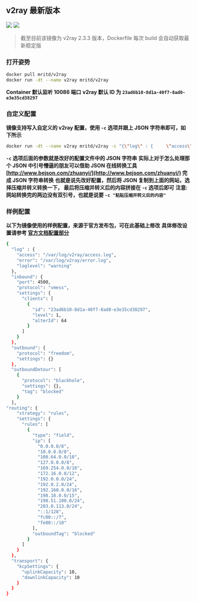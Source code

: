 ## v2ray 最新版本

[![](https://images.microbadger.com/badges/version/mritd/v2ray.svg)](https://microbadger.com/images/mritd/v2ray "Get your own version badge on microbadger.com") [![](https://images.microbadger.com/badges/image/mritd/v2ray.svg)](https://microbadger.com/images/mritd/v2ray "Get your own image badge on microbadger.com")

> 截至目前该镜像为 v2ray 2.3.3 版本，Dockerfile 每次 build 会自动获取最新稳定版

### 打开姿势

``` sh
docker pull mritd/v2ray
docker run -dt --name v2ray mritd/v2ray
```

**Container 默认监听 10086 端口**
**v2ray 默认 ID 为 `23ad6b10-8d1a-40f7-8ad0-e3e35cd38297`**

### 自定义配置

**镜像支持写入自定义的 v2ray 配置，使用 `-c` 选项并跟上 JSON 字符串即可，如下所示**

``` sh
docker run -dt --name v2ray mritd/v2ray -c "{\"log\" : {     \"access\": \"/var/log/v2ray/access.log\",     \"error\": \"/var/log/v2ray/error.log\",     \"loglevel\": \"warning\"   },   \"inbound\": {     \"port\": 4500,     \"protocol\": \"vmess\",     \"settings\": {       \"clients\": [         {           \"id\": \"23ad6b10-8d1a-40f7-8ad0-e3e35cd38297\",           \"level\": 1,           \"alterId\": 64         }       ]     }   },   \"outbound\": {     \"protocol\": \"freedom\",     \"settings\": {}   },   \"outboundDetour\": [     {       \"protocol\": \"blackhole\",       \"settings\": {},       \"tag\": \"blocked\"     }   ], \"routing\": {     \"strategy\": \"rules\",     \"settings\": {       \"rules\": [         {           \"type\": \"field\",           \"ip\": [             \"0.0.0.0/8\",             \"10.0.0.0/8\",             \"100.64.0.0/10\",             \"127.0.0.0/8\",             \"169.254.0.0/16\",             \"172.16.0.0/12\",             \"192.0.0.0/24\",             \"192.0.2.0/24\",             \"192.168.0.0/16\",             \"198.18.0.0/15\",             \"198.51.100.0/24\",             \"203.0.113.0/24\",             \"::1/128\",             \"fc00::/7\",             \"fe80::/10\"           ],           \"outboundTag\": \"blocked\"         }       ]     }   },   \"transport\": {     \"kcpSettings\": {       \"uplinkCapacity\": 10,       \"downlinkCapacity\": 10     }   } }"
```

**`-c` 选项后面的参数就是改好的配置文件中的 JSON 字符串**
**实际上对于怎么处理那个 JSON 中引号懵逼的朋友可以借助 JSON
在线转换工具 [http://www.bejson.com/zhuanyi/](http://www.bejson.com/zhuanyi/) 完成 JSON 字符串转换**
**也就是说先改好配置，然后将 JSON 复制到上面的网站，选择压缩并转义转换一下，
最后将压缩并转义后的内容拼接在 `-c` 选项后即可**
**注意: 网站转换完的两边没有双引号，也就是说要 `-c "粘贴压缩并转义后的内容"`**

### 样例配置

**以下为镜像使用的样例配置，来源于官方发布包，可在此基础上修改**
**具体修改设置请参考 [官方文档配置部分](https://www.v2ray.com/chapter_02/)**

``` sh
{
  "log" : {
    "access": "/var/log/v2ray/access.log",
    "error": "/var/log/v2ray/error.log",
    "loglevel": "warning"
  },
  "inbound": {
    "port": 4500,
    "protocol": "vmess",
    "settings": {
      "clients": [
        {
          "id": "23ad6b10-8d1a-40f7-8ad0-e3e35cd38297",
          "level": 1,
          "alterId": 64
        }
      ]
    }
  },
  "outbound": {
    "protocol": "freedom",
    "settings": {}
  },
  "outboundDetour": [
    {
      "protocol": "blackhole",
      "settings": {},
      "tag": "blocked"
    }
  ],
"routing": {
    "strategy": "rules",
    "settings": {
      "rules": [
        {
          "type": "field",
          "ip": [
            "0.0.0.0/8",
            "10.0.0.0/8",
            "100.64.0.0/10",
            "127.0.0.0/8",
            "169.254.0.0/16",
            "172.16.0.0/12",
            "192.0.0.0/24",
            "192.0.2.0/24",
            "192.168.0.0/16",
            "198.18.0.0/15",
            "198.51.100.0/24",
            "203.0.113.0/24",
            "::1/128",
            "fc00::/7",
            "fe80::/10"
          ],
          "outboundTag": "blocked"
        }
      ]
    }
  },
  "transport": {
    "kcpSettings": {
      "uplinkCapacity": 10,
      "downlinkCapacity": 10
    }
  }
}
```
